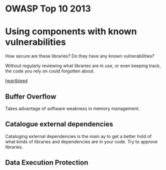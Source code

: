 # OWASP Top 10 2013

# Using components with known vulnerabilities

How secure are these libraries?
Do they have any known vulnerabilities?

Without regularly reviewing what libraries are in use, or even keeping track, the code you rely on could forgotten about.

[heartbleed](http://heartbleed.com/)

## Buffer Overflow
Takes advantage of software weakness in memory management.

## Catalogue external dependencies
Cataloging external dependencies is the main ay to get a better hold of what kinds of libraries and dependencies are in your code. Try to approve libraries.

## Data Execution Protection
